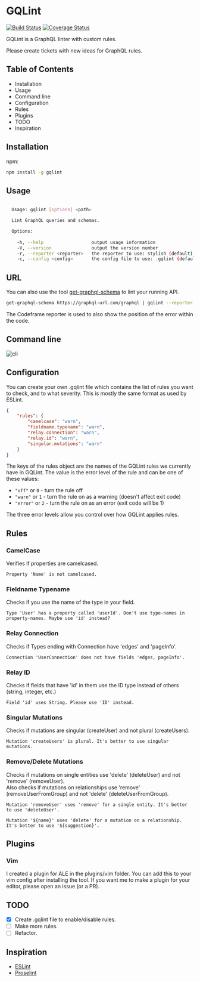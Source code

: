 # GQLint
[![Build Status](https://travis-ci.org/happylinks/gqlint.svg?branch=master)](https://travis-ci.org/happylinks/gqlint) [![Coverage Status](https://coveralls.io/repos/github/happylinks/gqlint/badge.svg?branch=master)](https://coveralls.io/github/happylinks/gqlint?branch=master)

GQLint is a GraphQL linter with custom rules.

Please create tickets with new ideas for GraphQL rules.

## Table of Contents
- Installation
- Usage
- Command line
- Configuration
- Rules
- Plugins
- TODO
- Inspiration

## Installation
npm:
```sh
npm install -g gqlint
```

## Usage

```sh

  Usage: gqlint [options] <path>

  Lint GraphQL queries and schemas.

  Options:
    
    -h, --help                  output usage information
    -V, --version               output the version number
    -r, --reporter <reporter>   the reporter to use: stylish (default), compact, json
    -c, --config <config>       the config file to use: .gqlint (default)

```

## URL
You can also use the tool [get-graphql-schema](https://github.com/graphcool/get-graphql-schema) to lint your running API.
```sh
get-graphql-schema https://graphql-url.com/graphql | gqlint --reporter codeframe
```

The Codeframe reporter is used to also show the position of the error within the code.

## Command line
![cli](https://raw.githubusercontent.com/happylinks/gqlint/master/cli.png)

## Configuration

You can create your own .gqlint file which contains the list of rules you want to check, and to what severity.
This is mostly the same format as used by ESLint.

```json
{
    "rules": {
        "camelcase": "warn",
        "fieldname.typename": "warn",
        "relay.connection": "warn", 
        "relay.id": "warn", 
        "singular.mutations": "warn"
    }
}
```

The keys of the rules object are the names of the GQLint rules we currently have in GQLint. The value is the error level of the rule and can be one of these values:

* `"off"` or `0` - turn the rule off
* `"warn"` or `1` - turn the rule on as a warning (doesn't affect exit code)
* `"error"` or `2` - turn the rule on as an error (exit code will be 1)

The three error levels allow you control over how GQLint applies rules.

## Rules

### CamelCase
Verifies if properties are camelcased.

`Property 'Name' is not camelcased.`

### Fieldname Typename
Checks if you use the name of the type in your field.

`Type 'User' has a property called 'userId'. Don't use type-names in property-names. Maybe use 'id' instead?`

### Relay Connection
Checks if Types ending with Connection have 'edges' and 'pageInfo'.

`Connection 'UserConnection' does not have fields 'edges, pageInfo'.`

### Relay ID
Checks if fields that have 'id' in them use the ID type instead of others (string, integer, etc.)

`Field 'id' uses String. Please use 'ID' instead.`

### Singular Mutations
Checks if mutations are singular (createUser) and not plural (createUsers).

`Mutation 'createUsers' is plural. It's better to use singular mutations.`

### Remove/Delete Mutations
Checks if mutations on single entities use 'delete' (deleteUser) and not 'remove' (removeUser).  
Also checks if mutations on relationships use 'remove' (removeUserFromGroup) and not 'delete' (deleteUserFromGroup).

`Mutation 'removeUser' uses 'remove' for a single entity. It's better to use 'deleteUser'.` 

`Mutation '${name}' uses 'delete' for a mutation on a relationship. It's better to use '${suggestion}'.`

## Plugins

### Vim
I created a plugin for ALE in the plugins/vim folder. You can add this to your vim config after installing the tool.
If you want me to make a plugin for your editor, please open an issue (or a PR).

## TODO
- [x] Create .gqlint file to enable/disable rules.
- [ ] Make more rules.
- [ ] Refactor.

## Inspiration
- [ESLint](https://github.com/eslint/eslint)
- [Proselint](https://github.com/amperser/proselint/)

